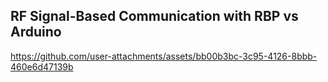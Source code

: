 ## RF Signal-Based Communication with RBP vs Arduino

https://github.com/user-attachments/assets/bb00b3bc-3c95-4126-8bbb-460e6d47139b

